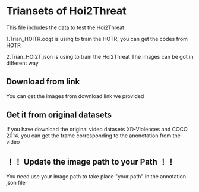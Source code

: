 # Triansets of Hoi2Threat
This file includes the data to test the Hoi2Threat

1.Trian_HOITR.odgt is using to train the HOTR, you can get the codes from 
[HOTR](https://github.com/kakaobrain/hotr)

2.Trian_HOI2T.json is using to train the Hoi2Threat
The images can be got in different way
## Download from link
You can get the images from download link we provided
## Get it from original datasets
If you have download the original video datasets XD-Violences and COCO 2014.
you can get the frame corresponding to the anonotation from the video
## ！！ Update the image path to your Path ！！
You need use your image path to take place "your path" in the annotation json file
